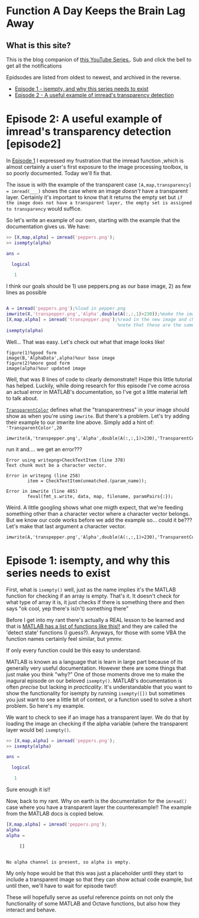 # Function A Day Keeps the Brain Lag Away

## What is this site?

This is the blog companion of [this YouTube Series.](linkherelol). Sub and click the bell to get all the notifications

Epidsodes are listed from oldest to newest, and archived in the reverse.

- [Episode 1 - isempty, and why this series needs to exist](#episode-1:-isempty,-and-why-this-series-needs-to-exist)
- [Episode 2 - A useful example of imread's transparency detection](episode2)


# Episode 2: A useful example of imread's transparency detection [episode2] #

In [Episode 1](#Episode-1:-isempty,-and-why-this-series-needs-to-exist) I expressed my frustration that the imread function ,which is almost certainly a user's first exposure to the image processing toolbox, is so poorly documented. Today we'll fix that.

The issue is with the example of the transparent case `[A,map,transparency] = imread(___)` shows the case where an image *doesn't* have a transparent layer. Certainly it's important to know that it returns the empty set but `if the image does not have a transparent layer, the empty set is assigned to transparency` would suffice.

So let's write an example of our own, starting with the example that the documentation gives us. We have:

```MATLAB
>> [X,map,alpha] = imread('peppers.png');
>> isempty(alpha)

ans =

  logical

   1
```

I think our goals should be 1) use peppers.png as our base image, 2) as few lines as possible

```MATLAB

A = imread('peppers.png');%load in pepper.png
imwrite(X,'transpepper.png','Alpha',double(A(:,:,1)>230));%make the image completely transparent where the pepers are red and write to a new image
[X,map,alpha] = imread('transpepper.png');%read in the new image and check if there is a transparent layer
                                          %note that these are the same lines as the original documentation
isempty(alpha)

```

Well... That was easy. Let's check out what that image looks like!

```
figure(1)%good form
image(B,'AlphaData',alpha)%our base image
figure(2)%more good form
image(alpha)%our updated image
```

Well, that was 8 lines of code to clearly demonstrate!! Hope this little tutorial has helped. Luckily, while doing research for this episode I've come across an actual error in MATLAB's documentation, so I've got a little material left to talk about.

[`TransparentColor`](https://www.mathworks.com/help/matlab/ref/imwrite.html#btv3cny-1-TransparentColor) defines what the "transparentness" in your image should show as when you're using `imwrite`. But there's a problem. Let's try adding their example to our imwrite line above. Simply add a hint of: `'TransparentColor',20`

```
imwrite(A,'transpepper.png','Alpha',double(A(:,:,1)>230),'TransparentColor',20);
```

run it and.... we get an error???

```
Error using writepng>CheckTextItem (line 378)
Text chunk must be a character vector.

Error in writepng (line 258)
        item = CheckTextItem(unmatched.(param_name));

Error in imwrite (line 485)
        feval(fmt_s.write, data, map, filename, paramPairs{:});
```
Weird. A little googling shows what one migth expect, that we're feeding something other than a character vector where a character vector belongs. But we know our code works before we add the example so... could it be??? Let's make that last argument a character vector.

```
imwrite(A,'transpepper.png','Alpha',double(A(:,:,1)>230),'TransparentColor','20');
```






# Episode 1: isempty, and why this series needs to exist

First, what is `isempty()` well, just as the name implies it's the MATLAB function for checking if an array is empty. That's it. It doesn't check for what type of array it is, it just checks if there is something there and then says "ok cool, yep there's is(n't) something there"

Before I get into my rant there's actually a REAL lesson to be learned and that is [MATLAB has a list of functions like this!!](https://www.mathworks.com/help/matlab/ref/is.html) and they are called the 'detect state' functions (I guess?). Anyways, for those with some VBA the function names certainly feel similar, but ymmv.

If only every function could be this easy to understand. 

MATLAB is known as a language that is learn in large part because of its generally very useful documentation. However there are some things that just make you think "why?" One of those moments drove me to make the inagural episode on our beloved `isempty()`. MATLAB's documentation is often *precise* but lacking in *practicality*. It's understandable that you want to show the functionality for isempty by running `isempty([])` but sometimes you just want to see a little bit of context, or a function used to solve a short problem. So here's my example.

We want to check to see if an image has a transparent layer. We do that by loading the image an checking if the alpha variable (where the transparent layer would be) `isempty()`.

```Matlab
>> [X,map,alpha] = imread('peppers.png');
>> isempty(alpha)

ans =

  logical

   1
```
Sure enough it is!!

Now, back to my rant. Why on earth is the documentation for the `imread()` case where you have a transparent layer the counterexample!! The example from the MATLAB docs is copied below.

```Matlab
[X,map,alpha] = imread('peppers.png');
alpha
alpha =

     []
     
```
     
```
No alpha channel is present, so alpha is empty.
```
My only hope would be that this was just a placeholder until they start to include a transparent image so that they can show actual code example, but until then, we'll have to wait for episode two!!

These will hopefully serve as useful reference points on not only the functionality of some MATLAB and Octave functions, but also how they interact and behave.

